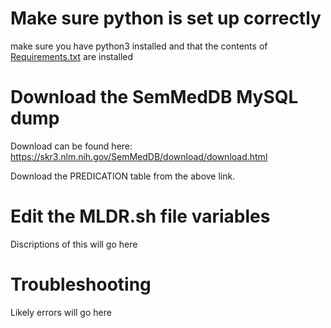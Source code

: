 # Make sure python is set up correctly

make sure you have python3 installed and that the contents of [Requirements.txt](https://github.com/RTXteam/RTX/blob/master/requirements.txt) are installed

# Download the SemMedDB MySQL dump

Download can be found here: https://skr3.nlm.nih.gov/SemMedDB/download/download.html

Download the PREDICATION table from the above link.

# Edit the MLDR.sh file variables

Discriptions of this will go here

# Troubleshooting

Likely errors will go here

